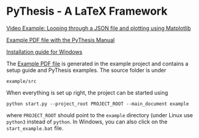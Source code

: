 # PyThesis - A LaTeX Framework
[Video Example: Looping through a JSON file and plotting using Matplotlib](https://youtu.be/g0fGwuFZDag)

[Example PDF file with the PyThesis Manual](example/build/example.pdf)

[Installation guide for Windows](https://docs.google.com/presentation/d/1kPXetbG12Zg8_9tIBIk515eZrqYwrhyiNzSFq9PK8RU/edit?usp=sharing)

The [Example PDF file](example/build/example.pdf) is generated in the example project and contains a setup guide and PyThesis examples. The source folder is under
```
example/src
```
When everything is set up right, the project can be started using
```
python start.py --project_root PROJECT_ROOT --main_document example
```
where `PROJECT_ROOT` should point to the `example` directory (under Linux use `python3` instead of `python`. In Windows, you can also click on the `start_example.bat` file.
